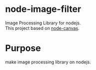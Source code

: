 # node-image-filter
Image Processing Library for nodejs.  
This project based on [node-canvas](https://github.com/Automattic/node-canvas).

# Purpose
make image processing library on nodejs.
